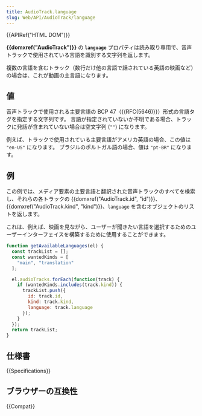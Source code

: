 ```yaml
---
title: AudioTrack.language
slug: Web/API/AudioTrack/language
---
```


{{APIRef("HTML DOM")}}

**{{domxref("AudioTrack")}}** の **`language`** プロパティは読み取り専用で、音声トラックで使用されている言語を識別する文字列を返します。

複数の言語を含むトラック（数行だけ他の言語で話されている英語の映画など）の場合は、これが動画の主言語になります。

## 値

音声トラックで使用される主要言語の BCP 47（{{RFC(5646)}}）形式の言語タグを指定する文字列です。 言語が指定されていないか不明である場合、トラックに発話が含まれていない場合は空文字列 (`""`) になります。

例えば、トラックで使用されている主要言語がアメリカ英語の場合、この値は `"en-US"` になります。 ブラジルのポルトガル語の場合、値は `"pt-BR"` になります。

## 例

この例では、メディア要素の主要言語と翻訳された音声トラックのすべてを検索し、それらの各トラックの {{domxref("AudioTrack.id", "id")}}、{{domxref("AudioTrack.kind", "kind")}}、`language` を含むオブジェクトのリストを返します。

これは、例えば、映画を見ながら、ユーザーが聞きたい言語を選択するためのユーザーインターフェイスを構築するために使用することができます。

```js
function getAvailableLanguages(el) {
  const trackList = [];
  const wantedKinds = [
    "main", "translation"
  ];

  el.audioTracks.forEach(function(track) {
    if (wantedKinds.includes(track.kind)) {
      trackList.push({
        id: track.id,
        kind: track.kind,
        language: track.language
      });
    }
  });
  return trackList;
}
```

## 仕様書

{{Specifications}}

## ブラウザーの互換性

{{Compat}}

